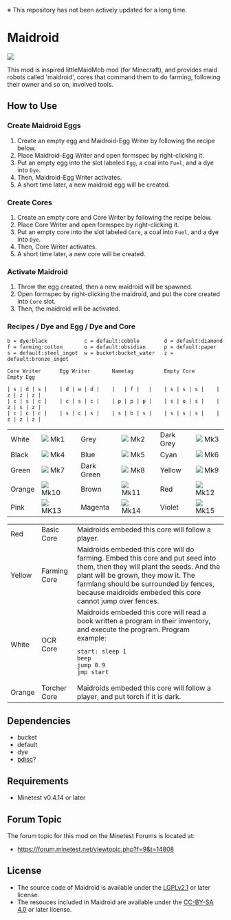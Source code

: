 ※ This repository has not been actively updated for a long time.

# Maidroid

<img src=http://i.imgur.com/oWjrLtK.png>

This mod is inspired littleMaidMob mod (for Minecraft), and provides maid robots called 'maidroid', cores that command them to do farming, following their owner and so on, involved tools.

## How to Use

### Create Maidroid Eggs

1. Create an empty egg and Maidroid-Egg Writer by following the recipe below.
2. Place Maidroid-Egg Writer and open formspec by right-clicking it.
3. Put an empty egg into the slot labeled `Egg`, a coal into `Fuel`, and a dye into `Dye`.
4. Then, Maidroid-Egg Writer activates.
5. A short time later, a new maidroid egg will be created.

### Create Cores

1. Create an empty core and Core Writer by following the recipe below.
2. Place Core Writer and open formspec by right-clicking it.
3. Put an empty core into the slot labeled `Core`, a coal into `Fuel`, and a dye into `Dye`.
4. Then, Core Writer activates.
5. A short time later, a new core will be created.

### Activate Maidroid

1. Throw the egg created, then a new maidroid will be spawned.
2. Open formspec by right-clicking the maidroid, and put the core created into `Core` slot.
3. Then, the maidroid will be activated.

### Recipes / Dye and Egg / Dye and Core

```
b = dye:black            c = default:cobble        d = default:diamond
f = farming:cotton       o = default:obsidian      p = default:paper
s = default:steel_ingot  w = bucket:bucket_water   z = default:bronze_ingot  

Core Writer      Egg Writer       Nametag          Empty Core       Empty Egg

| s | d | s |    | d | w | d |    |   | f |   |    | s | s | s |    | z | z | z |
| c | s | c |    | c | s | c |    | p | p | p |    | s | o | s |    | z | s | z |
| c | c | c |    | s | c | s |    | s | b | s |    | s | s | s |    | z | z | z |
```

<table>
<tr>
<td>White</td><td><img src=http://i.imgur.com/lsdq79e.png> Mk1</td>
<td></td>
<td>Grey</td><td><img src=http://i.imgur.com/9ffUTjB.png> Mk2</td>
<td></td>
<td>Dark Grey</td><td><img src=http://i.imgur.com/HWtLvqb.png> Mk3</td>
</tr>

<tr>
<td>Black</td><td><img src=http://i.imgur.com/GoHRTRC.png> Mk4</td>
<td></td>
<td>Blue</td><td><img src=http://i.imgur.com/JTZTCS9.png> Mk5</td>
<td></td>
<td>Cyan</td><td><img src=http://i.imgur.com/hHw6mbD.png> Mk6</td>
</tr>

<tr>
<td>Green</td><td><img src=http://i.imgur.com/YdzOgvM.png> Mk7</td>
<td></td>
<td>Dark Green</td><td><img src=http://i.imgur.com/UXB52Ce.png> Mk8</td>
<td></td>
<td>Yellow</td><td><img src=http://i.imgur.com/hcd9vk4.png> Mk9</td>
</tr>

<tr>
<td>Orange</td><td><img src=http://i.imgur.com/6UjS63j.png> Mk10</td>
<td></td>
<td>Brown</td><td><img src=http://i.imgur.com/ayz4uP3.png> Mk11</td>
<td></td>
<td>Red</td><td><img src=http://i.imgur.com/rqknHh7.png> Mk12</td>
</tr>

<tr>
<td>Pink</td><td><img src=http://i.imgur.com/UNALjMo.png> MK13</td>
<td></td>
<td>Magenta</td><td><img src=http://i.imgur.com/iorRtmf.png> Mk14</td>
<td></td>
<td>Violet</td><td><img src=http://i.imgur.com/UX3w1Cx.png> Mk15</td>
</tr>

</table>

<table>
<tr>
<td>Red</td><td>Basic Core</td><td>Maidroids embeded this core will follow a player.</td>
</tr>
<tr>
<td>Yellow</td><td>Farming Core</td><td>Maidroids embeded this core will do farming. Embed this core and put seed into them, then they will plant the seeds. And the plant will be grown, they mow it. The farmlang should be surrounded by fences, because maidroids embeded this core cannot jump over fences.</td>
</tr>
<tr>
<td>White</td><td>OCR Core</td><td>Maidroids embeded this core will read a book written a program in their inventory, and execute the program. Program example:
<pre><code>start: sleep 1
beep
jump 0.9
jmp start
</code></pre>
</tr>
<tr>
<td>Orange</td><td>Torcher Core</td><td>Maidroids embeded this core will follow a player, and put torch if it is dark.</td>
</tr>
</table>

## Dependencies

- bucket
- default
- dye
- [pdisc](https://github.com/HybridDog/pdisc)?

## Requirements

- Minetest v0.4.14 or later

## Forum Topic

The forum topic for this mod on the Minetest Forums is located at:

- https://forum.minetest.net/viewtopic.php?f=9&t=14808

## License

- The source code of Maidroid is available under the [LGPLv2.1](https://www.gnu.org/licenses/old-licenses/lgpl-2.1.txt) or later license.
- The resouces included in Maidroid are available under the [CC-BY-SA 4.0](https://creativecommons.org/licenses/by-sa/4.0/) or later license.
